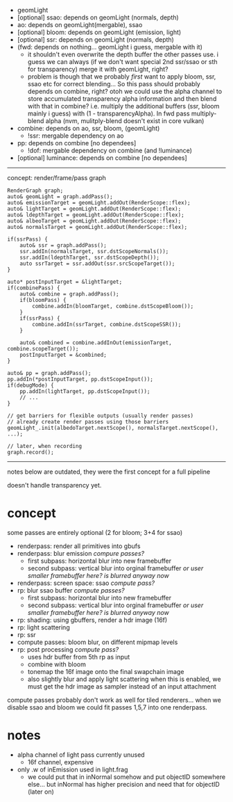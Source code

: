 - geomLight
- [optional] ssao: depends on geomLight (normals, depth)
- ao: depends on geomLight(mergable), ssao
- [optional] bloom: depends on geomLight (emission, light)
- [optional] ssr: depends on geomLight (normals, depth)
- (fwd: depends on nothing... geomLight i guess, mergable with it)
	- it shouldn't even overwrite the depth buffer the other passes use.
	  i guess we can always (if we don't want special 2nd ssr/ssao or sth
	  for transparency) merge it with geomLight, right?
	- problem is though that we probably *first* want to apply bloom,
	  ssr, ssao etc for correct blending... So this pass should probably
	  depends on combine, right?
	  otoh we could use the alpha channel to store accumulated transparency
	  alpha information and then blend with that in combine? i.e.
	  multiply the additional buffers (ssr, bloom mainly i guess)
	  with (1 - transparencyAlpha). In fwd pass multiply-blend alpha
	  (nvm, mulitply-blend doesn't exist in core vulkan)
- combine: depends on ao, ssr, bloom, (geomLight)
	- !ssr: mergable dependency on ao
- pp: depends on combine [no dependees]
	- !dof: mergable dependency on combine (and !luminance)
- [optional] luminance: depends on combine [no dependees]

---

concept: render/frame/pass graph

```
RenderGraph graph;
auto& geomLight = graph.addPass();
auto& emissionTarget = geomLight.addOut(RenderScope::flex);
auto& lightTarget = geomLight.addOut(RenderScope::flex);
auto& ldepthTarget = geomLight.addOut(RenderScope::flex);
auto& albeoTarget = geomLight.addOut(RenderScope::flex);
auto& normalsTarget = geomLight.addOut(RenderScope::flex);

if(ssrPass) {
	auto& ssr = graph.addPass();
	ssr.addIn(normalsTarget, ssr.dstScopeNormals());
	ssr.addIn(ldepthTarget, ssr.dstScopeDepth());
	auto ssrTarget = ssr.addOut(ssr.srcScopeTarget());
}

auto* postInputTarget = &lightTarget;
if(combinePass) {
	auto& combine = graph.addPass();
	if(bloomPass) {
		combine.addIn(bloomTarget, combine.dstScopeBloom());
	}
	if(ssrPass) {
		combine.addIn(ssrTarget, combine.dstScopeSSR());
	}

	auto& combined = combine.addInOut(emissionTarget, combine.scopeTarget());
	postInputTarget = &combined;
}

auto& pp = graph.addPass();
pp.addIn(*postInputTarget, pp.dstScopeInput());
if(debugMode) {
	pp.addIn(lightTarget, pp.dstScopeInput());
	// ...
}

// get barriers for flexible outputs (usually render passes)
// already create render passes using those barriers
geomLight_.init(albedoTarget.nextScope(), normalsTarget.nextScope(), ...);

// later, when recording
graph.record();
```

---

notes below are outdated, they were the first concept for a full pipeline

doesn't handle transparency yet.

# concept
some passes are entirely optional (2 for bloom; 3+4 for ssao)

- renderpass: render all primitives into gbufs
- renderpass: blur emission *compure passes?*
	- first subpass: horizontal blur into new framebuffer
	- second subpass: vertical blur into orginal framebuffer
	  *or user smaller framebuffer here? is blurred anyway now*
- renderpass: screen space: ssao *compute pass?*
- rp: blur ssao buffer *compute passes?*
	- first subpass: horizontal blur into new framebuffer
	- second subpass: vertical blur into orginal framebuffer
	  *or user smaller framebuffer here? is blurred anyway now*
- rp: shading: using gbuffers, render a hdr image (16f)
- rp: light scattering
- rp: ssr
- compute passes: bloom blur, on different mipmap levels
- rp: post processing *compute pass?*
	- uses hdr buffer from 5th rp as input
	- combine with bloom
	- tonemap the 16f image onto the final swapchain image
	- also slightly blur and apply light scattering
	  when this is enabled, we must get the hdr image as sampler instead
	  of an input attachment

compute passes probably don't work as well for tiled renderers...
when we disable ssao and bloom we could fit passes 1,5,7 into one
renderpass.

# notes

- alpha channel of light pass currently unused
	- 16f channel, expensive
- only .w of inEmission used in light.frag
	- we could put that in inNormal somehow and put objectID somewhere else...
	  but inNormal has higher precision and need that for objectID (later on)
